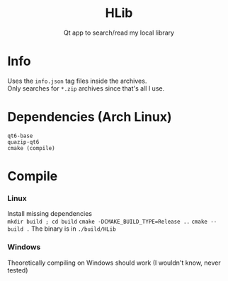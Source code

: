 <h1 align="center"> HLib </h1>
<p align="center">Qt app to search/read my local library</p>

# Info
Uses the ```info.json``` tag files inside the archives. <br>
Only searches for ```*.zip``` archives since that's all I use. <br>

# Dependencies (Arch Linux)
```qt6-base``` <br>
```quazip-qt6``` <br>
```cmake (compile)``` <br>

# Compile

### Linux
Install missing dependencies <br>
```mkdir build ; cd build```
```cmake -DCMAKE_BUILD_TYPE=Release ..```
```cmake --build .```
The binary is in ```./build/HLib```

### Windows
Theoretically compiling on Windows should work (I wouldn't know, never tested)
